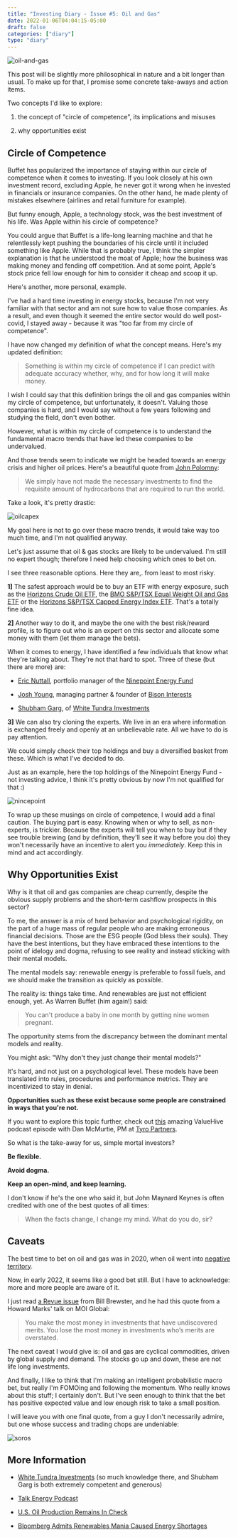 ```yaml
---
title: "Investing Diary - Issue #5: Oil and Gas"
date: 2022-01-06T04:04:15-05:00
draft: false
categories: ["diary"]
type: "diary"
---
```


![oil-and-gas](/images/oil-and-gas.png)

This post will be slightly more philosophical in nature and a bit longer than usual. To make up for that, I promise some concrete take-aways and action items.

Two concepts I'd like to explore:

1. the concept of "circle of competence", its implications and misuses

2. why opportunities exist

## Circle of Competence

Buffet has popularized the importance of staying within our circle of competence when it comes to investing. If you look closely at his own investment record, excluding Apple, he never got it wrong when he invested in financials or insurance companies. On the other hand, he made plenty of mistakes elsewhere (airlines and retail furniture for example).

But funny enough, Apple, a technology stock, was the best investment of his life. Was Apple within his circle of competence? 

You could argue that Buffet is a life-long learning machine and that he relentlessly kept pushing the boundaries of his circle until it included something like Apple. While that is probably true, I think the simpler explanation is that he understood the moat of Apple; how the business was making money and fending off competition. And at some point, Apple's stock price fell low enough for him to consider it cheap and scoop it up.

Here's another, more personal, example. 

I've had a hard time investing in energy stocks, because I'm not very familiar with that sector and am not sure how to value those companies. As a result, and even though it seemed the entire sector would do well post-covid, I stayed away - because it was "too far from my circle of competence".

I have now changed my definition of what the concept means. Here's my updated definition:

<blockquote>

Something is within my circle of competence if I can predict with adequate accuracy whether, why, and for how long it will make money.

</blockquote>

I wish I could say that this definition brings the oil and gas companies within my circle of competence, but unfortunately, it doesn't. Valuing those companies is hard, and I would say without a few years following and studying the field, don't even bother.

However, what is within my circle of competence is to understand the fundamental macro trends that have led these companies to be undervalued.

And those trends seem to indicate we might be headed towards an energy crisis and higher oil prices. Here's a beautiful quote from [John Polomny](https://www.youtube.com/watch?v=p-82MV-s9oc):

<blockquote>

We simply have not made the necessary investments to find the requisite amount of hydrocarbons that are required to run the world.

</blockquote>

Take a look, it's pretty drastic:

![oilcapex](/images/oilcapex.png)

My goal here is not to go over these macro trends, it would take way too much time, and I'm not qualified anyway.

Let's just assume that oil & gas stocks are likely to be undervalued. I'm still no expert though; therefore I need help choosing which ones to bet on.

I see three reasonable options. Here they are,. from least to most risky.

**1]** The safest approach would be to buy an ETF with energy exposure, such as the [Horizons Crude Oil ETF](https://finance.yahoo.com/quote/HUC.TO?p=HUC.TO&.tsrc=fin-srch), the [BMO S&P/TSX Equal Weight Oil and Gas ETF](https://finance.yahoo.com/quote/ZEO.TO?p=ZEO.TO&.tsrc=fin-srch) or the [Horizons S&P/TSX Capped Energy Index ETF](https://finance.yahoo.com/quote/HXE.TO?p=HXE.TO&.tsrc=fin-srch). That's a totally fine idea.

**2]** Another way to do it, and maybe the one with the best risk/reward profile, is to figure out who is an expert on this sector and allocate some money with them (let them manage the bets). 

When it comes to energy, I have identified a few individuals that know what they're talking about. They're not that hard to spot. Three of these (but there are more) are:

- [Eric Nuttall](https://twitter.com/ericnuttall), portfolio manager of the [Ninepoint Energy Fund](https://twitter.com/ericnuttall)

- [Josh Young](https://twitter.com/Josh_Young_1), managing partner & founder of [Bison Interests](https://bisoninterests.com/)

- [Shubham Garg](https://twitter.com/WhiteTundraSG), of [White Tundra Investments](https://www.whitetundra.ca/)

**3]** We can also try cloning the experts. We live in an era where information is exchanged freely and openly at an unbelievable rate. All we have to do is pay attention.

We could simply check their top holdings and buy a diversified basket from these. Which is what I've decided to do.

Just as an example, here the top holdings of the Ninepoint Energy Fund - not investing advice, I think it's pretty obvious by now I'm not qualified for that :)

![nincepoint](/images/ninepoint.png)

To wrap up these musings on circle of competence, I would add a final caution. The buying part is easy. Knowing when or why to sell, as non-experts, is trickier. Because the experts will tell you when to buy but if they see trouble brewing (and by definition, they'll see it way before you do) they won't necessarily have an incentive to alert you _immediately_. Keep this in mind and act accordingly.

## Why Opportunities Exist

Why is it that oil and gas companies are cheap currently, despite the obvious supply problems and the short-term cashflow prospects in this sector?

To me, the answer is a mix of herd behavior and psychological rigidity, on the part of a huge mass of regular people who are making erroneous financial decisions. Those are the ESG people (God bless their souls). They have the best intentions, but they have embraced these intentions to the point of idelogy and dogma, refusing to see reality and instead sticking with their mental models.

The mental models say: renewable energy is preferable to fossil fuels, and we should make the transition as quickly as possible.

The reality is: things take time. And renewables are just not efficient enough, yet. As Warren Buffet (him again!) said:

<blockquote>

You can't produce a baby in one month by getting nine women pregnant.

</blockquote>

The opportunity stems from the discrepancy between the dominant mental models and reality.

You might ask: "Why don't they just change their mental models?"

It's hard, and not just on a psychological level. These models have been translated into rules, procedures and performance metrics. They are incentivized to stay in denial.

**Opportunities such as these exist because some people are constrained in ways that you're not.**

If you want to explore this topic further, check out [this](https://open.spotify.com/episode/3xRzgGnYZQFMQLLB0JmEmn) amazing ValueHive podcast episode with Dan McMurtie, PM at [Tyro Partners](https://www.tyropartners.com/).

So what is the take-away for us, simple mortal investors?

**Be flexible.** 

**Avoid dogma.**

**Keep an open-mind, and keep learning.**

I don't know if he's the one who said it, but John Maynard Keynes is often credited with one of the best quotes of all times:

<blockquote>

When the facts change, I change my mind. What do you do, sir?

</blockquote>

## Caveats

The best time to bet on oil and gas was in 2020, when oil went into [negative territory](https://www.cnbc.com/2020/06/16/how-negative-oil-prices-revealed-the-dangers-of-futures-trading.html).

Now, in early 2022, it seems like a good bet still. But I have to acknowledge: more and more people are aware of it. 

I just read [a Revue issue](https://www.getrevue.co/profile/billbrewstertbb/issues/bill-brewster-s-revue-issue-6-925111?via=twitter-card-webview&client=DesktopWeb&element=issue-card) from Bill Brewster, and he had this quote from a Howard Marks' talk on MOI Global:

<blockquote>

You make the most money in investments that have undiscovered merits. You lose the most money in investments who’s merits are overstated.

</blockquote>

The next caveat I would give is: oil and gas are cyclical commodities, driven by global supply and demand. The stocks go up and down, these are not life long investments.

And finally, I like to think that I'm making an intelligent probabilistic macro bet, but really I'm FOMOing and following the momentum. Who really knows about this stuff; I certainly don't. But I've seen enough to think that the bet has positive expected value and low enough risk to take a small position.

I will leave you with one final quote, from a guy I don't necessarily admire, but one whose success and trading chops are undeniable:

![soros](/images/soros.jpg)

## More Information

- [White Tundra Investments](https://www.whitetundra.ca/) (so much knowledge there, and Shubham Garg is both extremely competent and generous)

- [Talk Energy Podcast](https://www.youtube.com/watch?v=y0pbEGcu56w)

- [U.S. Oil Production Remains In Check](https://seekingalpha.com/article/4477903-us-oil-production-remains-in-check)

- [Bloomberg Admits Renewables Mania Caused Energy Shortages](https://michaelshellenberger.substack.com/p/finally-bloomberg-admits-renewables?utm_source=substack&utm_medium=email&utm_content=share)







